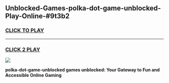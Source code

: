 
## Unblocked-Games-polka-dot-game-unblocked-Play-Online-#9t3b2
<h3>
<a href="https://premium.freeplayer.one?title=polka-dot-game-unblocked&ref=27F">CLICK TO PLAY</a></h3>
<hr>

<h3>
<a href="https://premium.freeplayer.one?title=polka-dot-game-unblocked&ref=27F">CLICK 2 PLAY</a>
  
</h3>

<a href="https://premium.freeplayer.one?title=polka-dot-game-unblocked&ref=27F"><img src="https://clearcache.store/games.png"></a>


**polka-dot-game-unblocked games unblocked: Your Gateway to Fun and Accessible Online Gaming**
